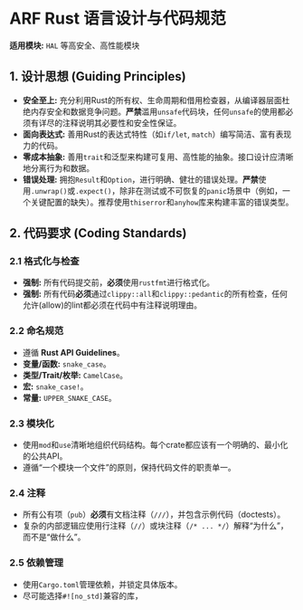 # ARF Rust 语言设计与代码规范

**适用模块:** `HAL` 等高安全、高性能模块

## 1. 设计思想 (Guiding Principles)

- **安全至上:** 充分利用Rust的所有权、生命周期和借用检查器，从编译器层面杜绝内存安全和数据竞争问题。**严禁**滥用`unsafe`代码块，任何`unsafe`的使用都必须有详尽的注释说明其必要性和安全性保证。
- **面向表达式:** 善用Rust的表达式特性（如`if/let`, `match`）编写简洁、富有表现力的代码。
- **零成本抽象:** 善用`trait`和泛型来构建可复用、高性能的抽象。接口设计应清晰地分离行为和数据。
- **错误处理:** 拥抱`Result`和`Option`，进行明确、健壮的错误处理。**严禁**使用`.unwrap()`或`.expect()`，除非在测试或不可恢复的`panic`场景中（例如，一个关键配置的缺失）。推荐使用`thiserror`和`anyhow`库来构建丰富的错误类型。

## 2. 代码要求 (Coding Standards)

### 2.1 格式化与检查

- **强制:** 所有代码提交前，**必须**使用`rustfmt`进行格式化。
- **强制:** 所有代码**必须**通过`clippy::all`和`clippy::pedantic`的所有检查，任何允许(allow)的lint都必须在代码中有注释说明理由。

### 2.2 命名规范

- 遵循 **Rust API Guidelines**。
- **变量/函数:** `snake_case`。
- **类型/Trait/枚举:** `CamelCase`。
- **宏:** `snake_case!`。
- **常量:** `UPPER_SNAKE_CASE`。

### 2.3 模块化

- 使用`mod`和`use`清晰地组织代码结构。每个crate都应该有一个明确的、最小化的公共API。
- 遵循“一个模块一个文件”的原则，保持代码文件的职责单一。

### 2.4 注释

- 所有公有项（`pub`）**必须**有文档注释（`///`），并包含示例代码（doctests）。
- 复杂的内部逻辑应使用行注释（`//`）或块注释（`/* ... */`）解释“为什么”，而不是“做什么”。

### 2.5 依赖管理

- 使用`Cargo.toml`管理依赖，并锁定具体版本。
- 尽可能选择`#![no_std]`兼容的库，
